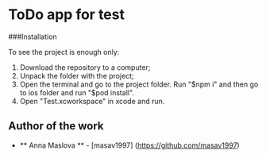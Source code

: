 # ToDo app for test

###Installation

To see the project is enough only:
1. Download the repository to a computer;
2. Unpack the folder with the project;
3. Open the terminal and go to the project folder. Run "$npm i" and then go to ios folder and run "$pod install".
4. Open "Test.xcworkspace" in xcode and run.

## Author of the work

* ** Anna Maslova ** - [masav1997] (https://github.com/masav1997)
